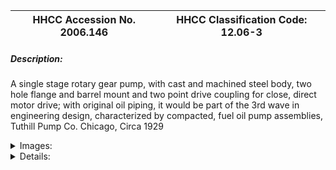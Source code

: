 | **HHCC Accession No. 2006.146** |**HHCC Classification Code:  12.06-3**|
| ----------- | ----------- |
##### Description:
A single stage rotary gear pump, with cast and machined steel body, two hole flange and barrel mount and two point drive coupling for close, direct motor drive; with original oil piping, it would be  part of the 3rd wave in engineering design, characterized by compacted, fuel oil pump assemblies, Tuthill Pump Co. Chicago, Circa 1929


<details>
	<summary>Images:</summary>
<div class="gallery gallery-wrapper--full" contenteditable="false" data-is-empty="false" data-translation="Add images" data-columns="6">
<figure class="gallery__item"><a href="#DOMAIN_NAME#gallery/12.06-3.jpg" data-size="2129x1004"><img src="#DOMAIN_NAME#gallery/12.06-3-thumbnail.jpg" alt=""></a></figure>
<figure class="gallery__item"><a href="#DOMAIN_NAME#gallery/12.06-3a.jpg" data-size="1821x1179"><img src="#DOMAIN_NAME#gallery/12.06-3a-thumbnail.jpg" alt=""></a></figure>
<figure class="gallery__item"><a href="#DOMAIN_NAME#gallery/12.06-3b.jpg" data-size="1930x1644"><img src="#DOMAIN_NAME#gallery/12.06-3b-thumbnail.jpg" alt=""></a></figure>
<figure class="gallery__item"><a href="#DOMAIN_NAME#gallery/12.06-3c.jpg" data-size="2089x1322"><img src="#DOMAIN_NAME#gallery/12.06-3c-thumbnail.jpg" alt=""></a></figure>
<figure class="gallery__item"><a href="#DOMAIN_NAME#gallery/12.06-3d.jpg" data-size="2137x1141"><img src="#DOMAIN_NAME#gallery/12.06-3d-thumbnail.jpg" alt=""></a></figure>
<figure class="gallery__item"><a href="#DOMAIN_NAME#gallery/12.06-3e.jpg" data-size="1778x1500"><img src="#DOMAIN_NAME#gallery/12.06-3e-thumbnail.jpg" alt=""></a></figure>
</div>
</details>


<details>
	<summary>Details:</summary>

##### Group:
12.06 Pressure Atomizing Oil Burner Equipment and Systems - Fuel Pump Assemblies

##### Make:
Tuthill

##### Manufacturer:
Tuthill Pump Co. Chicago

##### Model:
Unknown

##### Serial No.:


##### Size:
5 x 3 x 6' h

##### Weight:
5 lbs.

##### Circa:
1929

##### Rating:
Exhibition, education, and research quality, illustrating the engineering and design of early, single stage gear pumps for automatic home heating in Canada in the late  1920's, a period in which the trend was to increasingly compacted fuel pump assemblies, here with  barrel and flange mount for direct motor drive and close coupling .

##### Patent Date/Number:


##### Provenance:
From York County (York Region) Ontario, once a rich agricultural hinterlands, attracting early settlement in the last years of the 18th century. Located on the north slopes of the Oak Ridges Moraine, within 20 miles of Toronto, the County would also attract early ex-urban development, to be come a wealthy market place for the emerging household and consumer technologies of the early and mid 20th century. 

This artifact was discovered in the 1950's in the used stock of T. H. Oliver, Refrigeration and Electric Sales and Service, Aurora, Ontario, an early worker in the field of agricultural, industrial and consumer technology. 

This assembly was used in York County [York Region] north of Toronto in the 1930's

##### Type and Design:
Single stage rotary gear pump, exquisitely crafted  
Cast and machined steel body, 
barrel and two hole  flange mount 
two point drive coupling for close, direct motor drive, 
original oil piping, 
all part of the 3rd wave in engineering design, characterized by increasingly compacted, fuel oil pump assemblies.

##### Construction:


##### Material:


##### Special Features:


##### Accessories:


##### Capacities:


##### Performance Characteristics:


##### Operation:


##### Control and Regulation:


##### Targeted Market Segment:


##### Consumer Acceptance:


##### Merchandising:


##### Market Price:


##### Technological Significance:
From the vantage point of the early 21st century, the evolution of oil fired, automatic home heating equipment would be seen as generally advancing in four broad waves, each of which would take place over a considerable period of time, each producing many variations of the genre:
Vaporizing, non-motorized and non-electrified, technology [see Group 11.01 artifacts, no. 11.01-1]
Elemental,  motorized, platform mounted technology with peripheral piping and valving components [see Group 12.01, artifact no 12.01-1, and pump assembly 12.06-1]
Compacted motorized technology with inherent, peripheral component parts engineered into the pump assembly [see pump assembly Group 12.06, artifact, and 12.06-2]
Functionally integrated, motorized technology, beyond being compacted, a number of functions would be smoothly integrated into a single pump assembly, including piping and valving [see Group 12.01, artifact 12.01-2 and pump assembly 12.06-2] 
Seen here is an early, compact rotary gear pump, for close coupled, direct drive application, beginning to reflect the drive configuration to be found on the mainstream of oil burners through the balance of the 20th century.
This pump assembly stands as a late example of the 3rd wave of  fuel oil pump assemblies
The close coupled, direct drive configuration used here would be an early application of the design commonly found throughout the industry to the end of the 29th century

##### Industrial Significance:
This  requisitely crafted and machined gear, miniature  gear pump would be a marvel of engineering design and production of the day
Tuthill would be widely acknowledged in the industry as an early innovator in the field, providing many of the engineering ideas, principles, products and breakthroughs which the industry would bill on ' see for example ID#271.

##### Socio-economic Significance:


##### Socio-cultural Significance:
In spite of an inherently cautious Canadian public and its attitude towards new fangled, electro-mechanical contraptions in the early years of the 20th century, consumer interest in automatic oil heating equipment for the home grew surprisingly rapidly - amongst those that could afford to aspire to such luxuries in a period of national economic depression.
Household machines, refrigerators and oil burners in the basement, would be the "show and tell" subjects of the day for many upper-middle class homeowner, those with interests in 'conspicuous wealth', anxious and willing to demonstrate their latest life style purchases.
The master narrative told here, the one to which almost all others relate, is that of the emergence of 'machinery in the Canadian home'. As the 20th century dawned, Canadians, accustomed to their resource-based, extractive economy were used to transportation, traction and motive power machines in farm, mill and factory, where they seemed to rightfully belong. With the 1920's, however, all that was about to change ' and change dramatically
Here-to-for, the familiar motive power, rotating machines of farm, mill and factory were driven by central station power plants, water, steam and later internal combustion engines. But it was with the advent of motive power packaged in unitary, moveable forms, as in the 'stationary', gasoline engine [explosion engine] and the electric motor that a new era in motive power was made possible for home, as well as for farm, mill and factory applications
It was principally the fractional horsepower, single phase, induction electric motor [see note #1] that made possible the introduction of machinery into the home, and with it 'the end of quiet' [see historical artifacts Classification Group 16,00, see Reference #1].  
With the introduction of self powered machines into the home also came the introduction of automated, self regulating machinery, machinery that would turn itself on and off, without the touch of human hand - the refrigerator, oil burner and water pump. 
These automated, inanimate objects also introduced new rhythms into the home, each with its distinctive hum and beat, each coming on and off with its own unique operating rhythm.  The aroma of oils, vapours and materials, once foreign in the household, would also fallow. The 20th century 'electro- mechanical' Canadian home had arrived, much the same as the digital Canadian home would arrive in little more than half a century later ' changing all.  The consequences were profound, spelled out in terms of the social, cultural and economic changes wrought.

##### Donor:
G. Leslie Oliver, The T. H. Oliver HVACR Collection

##### HHCC Storage Location:


##### Tracking:


##### Bibliographic References:
1) Instructions for Installation, Fess Automatic Oil Burners, TypyJR, TypeF, DA, DS, DAE, D3, BI, Fess Oil Burners of Canada Limited, Toronto, undated 
2)   Fractional Horsepower Electric Motors, Cyril Veinott, McGraw-Hill, New York,  1948

##### Notes:
Possibly Fess Oil Burners of Canada, suggested by the black/green enamel characteristic of the manufacturer
For an account of the construction, operation, installation and servicing of fuel oil pump assemblies see 'Better Oilheating, A service Guide, Operation and Maintenance of Oil Burners, Second Edition, 1959, Fueloil and Heat, N.Y.

##### Related Reports:

</details>
